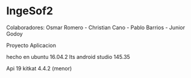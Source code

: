 # IngeSof2
Colaboradores:
Osmar Romero -
Christian Cano -
Pablo Barrios -
Junior Godoy

Proyecto Aplicacion

hecho en ubuntu 16.04.2 lts
android studio 145.35

Api 19 kitkat 4.4.2 (menor)
